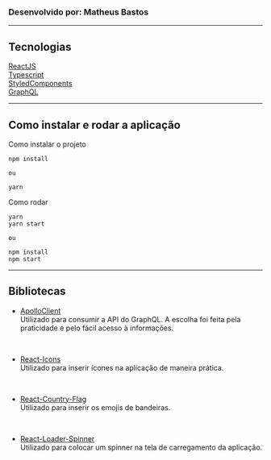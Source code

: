 ### Desenvolvido por: Matheus Bastos
---

## Tecnologias
[ReactJS](https://pt-br.reactjs.org/)<br>
[Typescript](https://www.typescriptlang.org/pt/)<br>
[StyledComponents](https://styled-components.com/)<br>
[GraphQL](https://graphql.org/)

---

## Como instalar e rodar a aplicação

Como instalar o projeto
```
npm install

ou

yarn
```
Como rodar

```
yarn
yarn start

ou

npm install
npm start
```
---
## Bibliotecas

- [ApolloClient](https://www.apollographql.com/docs/)<br>
Utilizado para consumir a API do GraphQL. A escolha foi feita pela praticidade e pelo fácil acesso à informações.
<br>

- [React-Icons](https://react-icons.github.io/react-icons/)<br>
Utilizado para inserir ícones na aplicação de maneira prática.
<br>

- [React-Country-Flag](https://www.npmjs.com/package/react-country-flag)<br>
Utilizado para inserir os emojis de bandeiras.
<br>

- [React-Loader-Spinner](https://www.npmjs.com/package/react-loader-spinner)<br>
Utilizado para colocar um spinner na tela de carregamento da aplicação.

